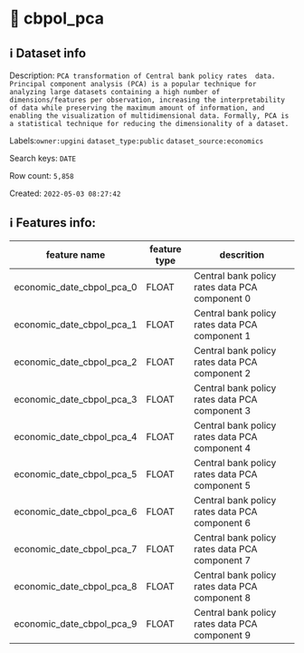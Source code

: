 # 📖 cbpol_pca 
## ℹ️ Dataset info 
Description: `PCA transformation of Central bank policy rates  data. Principal component analysis (PCA) is a popular technique for analyzing large datasets containing a high number of dimensions/features per observation, increasing the interpretability of data while preserving the maximum amount of information, and enabling the visualization of multidimensional data. Formally, PCA is a statistical technique for reducing the dimensionality of a dataset.` 

Labels:`owner:upgini` `dataset_type:public` `dataset_source:economics` 

Search keys: `DATE`

Row count: `5,858`

Created: `2022-05-03 08:27:42` 

## ℹ️ Features info:
|feature name|feature type|descrition|
|---|---|---|
|economic_date_cbpol_pca_0|FLOAT|Central bank policy rates data PCA component 0|
|economic_date_cbpol_pca_1|FLOAT|Central bank policy rates data PCA component 1|
|economic_date_cbpol_pca_2|FLOAT|Central bank policy rates data PCA component 2|
|economic_date_cbpol_pca_3|FLOAT|Central bank policy rates data PCA component 3|
|economic_date_cbpol_pca_4|FLOAT|Central bank policy rates data PCA component 4|
|economic_date_cbpol_pca_5|FLOAT|Central bank policy rates data PCA component 5|
|economic_date_cbpol_pca_6|FLOAT|Central bank policy rates data PCA component 6|
|economic_date_cbpol_pca_7|FLOAT|Central bank policy rates data PCA component 7|
|economic_date_cbpol_pca_8|FLOAT|Central bank policy rates data PCA component 8|
|economic_date_cbpol_pca_9|FLOAT|Central bank policy rates data PCA component 9|
